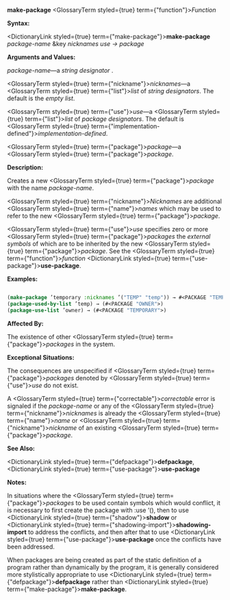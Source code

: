 **make-package** <GlossaryTerm styled={true} term={"function"}><i>Function</i></GlossaryTerm> 



**Syntax:** 



<DictionaryLink styled={true} term={"make-package"}><b>make-package</b></DictionaryLink> *package-name* &amp;key *nicknames use → package* 



**Arguments and Values:** 



*package-name*—a *string designator* . 



<GlossaryTerm styled={true} term={"nickname"}><i>nicknames</i></GlossaryTerm>—a <GlossaryTerm styled={true} term={"list"}><i>list</i></GlossaryTerm> of *string designators*. The default is the *empty list*. 



<GlossaryTerm styled={true} term={"use"}><i>use</i></GlossaryTerm>—a <GlossaryTerm styled={true} term={"list"}><i>list</i></GlossaryTerm> of *package designators*. The default is <GlossaryTerm styled={true} term={"implementation-defined"}><i>implementation-defined</i></GlossaryTerm>. 



<GlossaryTerm styled={true} term={"package"}><i>package</i></GlossaryTerm>—a <GlossaryTerm styled={true} term={"package"}><i>package</i></GlossaryTerm>. 



**Description:** 



Creates a new <GlossaryTerm styled={true} term={"package"}><i>package</i></GlossaryTerm> with the name *package-name*. 



<GlossaryTerm styled={true} term={"nickname"}><i>Nicknames</i></GlossaryTerm> are additional <GlossaryTerm styled={true} term={"name"}><i>names</i></GlossaryTerm> which may be used to refer to the new <GlossaryTerm styled={true} term={"package"}><i>package</i></GlossaryTerm>. 



<GlossaryTerm styled={true} term={"use"}><i>use</i></GlossaryTerm> specifies zero or more <GlossaryTerm styled={true} term={"package"}><i>packages</i></GlossaryTerm> the *external symbols* of which are to be inherited by the new <GlossaryTerm styled={true} term={"package"}><i>package</i></GlossaryTerm>. See the <GlossaryTerm styled={true} term={"function"}><i>function</i></GlossaryTerm> <DictionaryLink styled={true} term={"use-package"}><b>use-package</b></DictionaryLink>. 



**Examples:**
```lisp

(make-package ’temporary :nicknames ’("TEMP" "temp")) → #<PACKAGE "TEMPORARY"> (make-package "OWNER" :use ’("temp")) → #<PACKAGE "OWNER"> 
(package-used-by-list ’temp) → (#<PACKAGE "OWNER">) 
(package-use-list ’owner) → (#<PACKAGE "TEMPORARY">) 

```
**Affected By:** 



The existence of other <GlossaryTerm styled={true} term={"package"}><i>packages</i></GlossaryTerm> in the system. 



**Exceptional Situations:** 



The consequences are unspecified if <GlossaryTerm styled={true} term={"package"}><i>packages</i></GlossaryTerm> denoted by <GlossaryTerm styled={true} term={"use"}><i>use</i></GlossaryTerm> do not exist. 



A <GlossaryTerm styled={true} term={"correctable"}><i>correctable</i></GlossaryTerm> error is signaled if the *package-name* or any of the <GlossaryTerm styled={true} term={"nickname"}><i>nicknames</i></GlossaryTerm> is already the <GlossaryTerm styled={true} term={"name"}><i>name</i></GlossaryTerm> or <GlossaryTerm styled={true} term={"nickname"}><i>nickname</i></GlossaryTerm> of an existing <GlossaryTerm styled={true} term={"package"}><i>package</i></GlossaryTerm>. 







 



 



**See Also:** 



<DictionaryLink styled={true} term={"defpackage"}><b>defpackage</b></DictionaryLink>, <DictionaryLink styled={true} term={"use-package"}><b>use-package</b></DictionaryLink> 



**Notes:** 



In situations where the <GlossaryTerm styled={true} term={"package"}><i>packages</i></GlossaryTerm> to be used contain symbols which would conflict, it is necessary to first create the package with :use ’(), then to use <DictionaryLink styled={true} term={"shadow"}><b>shadow</b></DictionaryLink> or <DictionaryLink styled={true} term={"shadowing-import"}><b>shadowing-import</b></DictionaryLink> to address the conflicts, and then after that to use <DictionaryLink styled={true} term={"use-package"}><b>use-package</b></DictionaryLink> once the conflicts have been addressed. 



When packages are being created as part of the static definition of a program rather than dynamically by the program, it is generally considered more stylistically appropriate to use <DictionaryLink styled={true} term={"defpackage"}><b>defpackage</b></DictionaryLink> rather than <DictionaryLink styled={true} term={"make-package"}><b>make-package</b></DictionaryLink>. 



